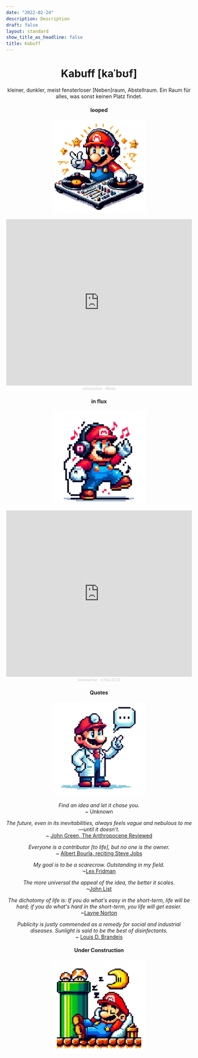 ```yaml
---
date: "2022-02-24"
description: Description
draft: false
layout: standard
show_title_as_headline: false
title: Kabuff
---
```


<div style="text-align: center;">

# Kabuff [kaˈbʊf]

kleiner, dunkler, meist fensterloser [Neben]raum, Abstellraum. Ein Raum für alles, was sonst keinen Platz findet.

<div class="flex-l">
  <div class="w-50-l pr4-l">
    <h4 class="ttu tracked black-100 pv3 mt5 bt b--black-100" style="text-transform: none;">looped</h4>
    <div><p align="center"><img src="dj-mario-tr.png"  width=50% height=50% /></p></div>
    <iframe width="100%" height="450" scrolling="no" frameborder="no" allow="autoplay" src="https://w.soundcloud.com/player/?url=https%3A//api.soundcloud.com/playlists/1529168641&color=%23ff5500&auto_play=false&hide_related=false&show_comments=true&show_user=true&show_reposts=false&show_teaser=true"></iframe><div style="font-size: 10px; color: #cccccc;line-break: anywhere;word-break: normal;overflow: hidden;white-space: nowrap;text-overflow: ellipsis; font-family: Interstate,Lucida Grande,Lucida Sans Unicode,Lucida Sans,Garuda,Verdana,Tahoma,sans-serif;font-weight: 100;"><a href="https://soundcloud.com/sims0l0n" title="simonschoe" target="_blank" style="color: #cccccc; text-decoration: none;">simonschoe</a> · <a href="https://soundcloud.com/sims0l0n/sets/mixes" title="Mixes" target="_blank" style="color: #cccccc; text-decoration: none;">Mixes</a></div>
  </div>
  <div class="w-50-l pl4-l">
    <h4 class="ttu tracked black-100 pv3 mt5 bt b--black-100" style="text-transform: none;">in flux</h4>
    <div><p align="center"><img src="dance-mario-tr.png"  width=50% height=50% /></p></div>
    <iframe width="100%" height="450" scrolling="no" frameborder="no" allow="autoplay" src="https://w.soundcloud.com/player/?url=https%3A//api.soundcloud.com/playlists/1794583518&color=%23ff5500&auto_play=false&hide_related=false&show_comments=true&show_user=true&show_reposts=false&show_teaser=true"></iframe><div style="font-size: 10px; color: #cccccc;line-break: anywhere;word-break: normal;overflow: hidden;white-space: nowrap;text-overflow: ellipsis; font-family: Interstate,Lucida Grande,Lucida Sans Unicode,Lucida Sans,Garuda,Verdana,Tahoma,sans-serif;font-weight: 100;"><a href="https://soundcloud.com/sims0l0n" title="simonschoe" target="_blank" style="color: #cccccc; text-decoration: none;">simonschoe</a> · <a href="https://soundcloud.com/sims0l0n/sets/in-flux" title="in flux 23:24" target="_blank" style="color: #cccccc; text-decoration: none;">in flux 23:24</a></div>
  </div>
</div>

<div class="flex-l">
  <div class="w-50-l pr4-l">
    <h4 class="ttu tracked black-100 pv3 mt5 bt b--black-100" style="text-transform: none;">Quotes</h4>
    <div><p align="center"><img src="professor-mario-tr.png"  width=50% height=50% /></p></div>
  
  *Find an idea and let it chase you.*  
  ~ Unknown
  
  *The future, even in its inevitabilities, always feels vague and nebulous to me—until it doesn't.*  
  ~ [John Green, The Anthropocene Reviewed](https://www.goodreads.com/book/show/55145261-the-anthropocene-reviewed)
  
  *Everyone is a contributor [to life], but no one is the owner.*  
  ~ [Albert Bourla, reciting Steve Jobs](https://youtu.be/Z_LhPMhkEdw?t=4016)
  
  *My goal is to be a scarecrow. Outstanding in my field.*  
  ~[Lex Fridman](https://twitter.com/lexfridman/status/1337837110687043584)
  
  *The more universal the appeal of the idea, the better it scales.*  
  ~[John List](https://www.thevoltageeffect.com/)
  
  *The dichotomy of life is: If you do what's easy in the short-term, life will be hard; if you do what's hard in the short-term, you life will get easier.*  
  ~[Layne Norton](https://youtu.be/K4Ze-Sp6aUE?t=10625)
  
  *Publicity is justly commended as a remedy for social and industrial diseases. Sunlight is said to be the best of disinfectants.*  
  ~ [Louis D. Brandeis](https://louisville.edu/law/library/special-collections/the-louis-d.-brandeis-collection/other-peoples-money-chapter-v)
   
  </div>
  <div class="w-50-l pl4-l">
    <h4 class="ttu tracked black-100 pv3 mt5 bt b--black-100" style="text-transform: none;">Under Construction</h4>
    <div><p align="center"><img src="lazy-mario-tr.png"  width=50% height=50% /></p></div>
    <p> </p>
  </div>
</div>

